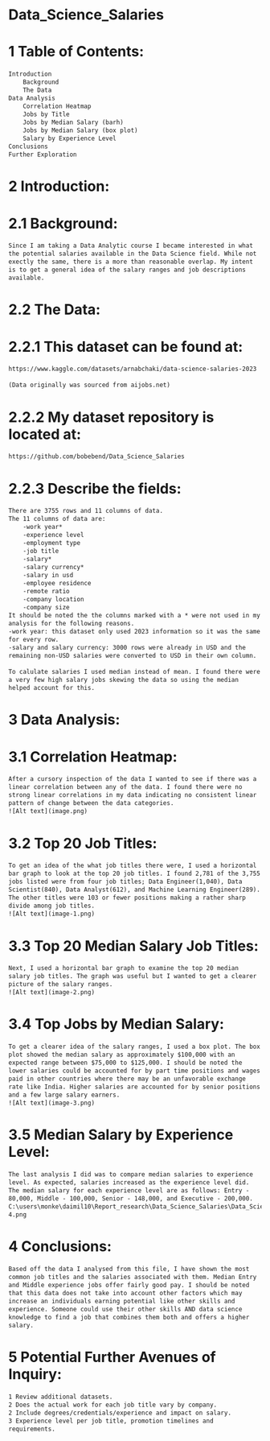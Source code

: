 # Data_Science_Salaries
# 1 Table of Contents:
    Introduction
        Background
        The Data
    Data Analysis
        Correlation Heatmap
        Jobs by Title
        Jobs by Median Salary (barh)
        Jobs by Median Salary (box plot)
        Salary by Experience Level
    Conclusions
    Further Exploration

# 2 Introduction:
# 2.1 Background:
    Since I am taking a Data Analytic course I became interested in what the potential salaries available in the Data Science field. While not exectly the same, there is a more than reasonable overlap. My intent is to get a general idea of the salary ranges and job descriptions available. 

# 2.2 The Data:
# 2.2.1 This dataset can be found at:
    https://www.kaggle.com/datasets/arnabchaki/data-science-salaries-2023

    (Data originally was sourced from aijobs.net)

# 2.2.2 My dataset repository is located at:
    https://github.com/bobebend/Data_Science_Salaries

# 2.2.3 Describe the fields:
    There are 3755 rows and 11 columns of data.
    The 11 columns of data are:
        -work year*
        -experience level
        -employment type
        -job title
        -salary*
        -salary currency*
        -salary in usd
        -employee residence
        -remote ratio
        -company location
        -company size
    It should be noted the the columns marked with a * were not used in my analysis for the following reasons.
    -work year: this dataset only used 2023 information so it was the same for every row.
    -salary and salary currency: 3000 rows were already in USD and the remaining non-USD salaries were converted to USD in their own column.

    To calulate salaries I used median instead of mean. I found there were a very few high salary jobs skewing the data so using the median helped account for this. 
    
# 3 Data Analysis:
# 3.1 Correlation Heatmap:
    After a cursory inspection of the data I wanted to see if there was a linear correlation between any of the data. I found there were no strong linear correlations in my data indicating no consistent linear pattern of change between the data categories.
    ![Alt text](image.png)

# 3.2 Top 20 Job Titles:
    To get an idea of the what job titles there were, I used a horizontal bar graph to look at the top 20 job titles. I found 2,781 of the 3,755 jobs listed were from four job titles; Data Engineer(1,040), Data Scientist(840), Data Analyst(612), and Machine Learning Engineer(289). The other titles were 103 or fewer positions making a rather sharp divide among job titles.
    ![Alt text](image-1.png)

# 3.3 Top 20 Median Salary Job Titles:
    Next, I used a horizontal bar graph to examine the top 20 median salary job titles. The graph was useful but I wanted to get a clearer picture of the salary ranges.
    ![Alt text](image-2.png)

# 3.4 Top Jobs by Median Salary:
    To get a clearer idea of the salary ranges, I used a box plot. The box plot showed the median salary as approximately $100,000 with an expected range between $75,000 to $125,000. I should be noted the lower salaries could be accounted for by part time positions and wages paid in other countries where there may be an unfavorable exchange rate like India. Higher salaries are accounted for by senior positions and a few large salary earners.
    ![Alt text](image-3.png)

# 3.5 Median Salary by Experience Level:
    The last analysis I did was to compare median salaries to experience level. As expected, salaries increased as the experience level did. The median salary for each experience level are as follows: Entry - 80,000, Middle - 100,000, Senior - 148,000, and Executive - 200,000.
    C:\users\monke\daimil10\Report_research\Data_Science_Salaries\Data_Science_Salaries\image-4.png

# 4 Conclusions:
    Based off the data I analysed from this file, I have shown the most common job titles and the salaries associated with them. Median Entry and Middle experience jobs offer fairly good pay. I should be noted that this data does not take into account other factors which may increase an individuals earning potential like other skills and experience. Someone could use their other skills AND data science knowledge to find a job that combines them both and offers a higher salary. 
    

# 5 Potential Further Avenues of Inquiry:
    1 Review additional datasets. 
    2 Does the actual work for each job title vary by company.
    2 Include degrees/credentials/experience and impact on salary.
    3 Experience level per job title, promotion timelines and requirements.